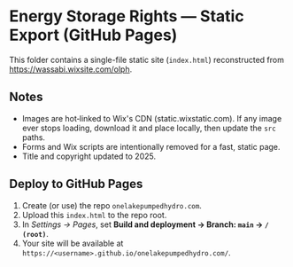 # Energy Storage Rights — Static Export (GitHub Pages)

This folder contains a single-file static site (`index.html`) reconstructed from https://wassabi.wixsite.com/olph.

## Notes
- Images are hot‑linked to Wix's CDN (static.wixstatic.com). If any image ever stops loading, download it and place locally, then update the `src` paths.
- Forms and Wix scripts are intentionally removed for a fast, static page.
- Title and copyright updated to 2025.

## Deploy to GitHub Pages
1. Create (or use) the repo `onelakepumpedhydro.com`.
2. Upload this `index.html` to the repo root.
3. In *Settings → Pages*, set **Build and deployment → Branch: `main` → `/ (root)`**.
4. Your site will be available at `https://<username>.github.io/onelakepumpedhydro.com/`.
